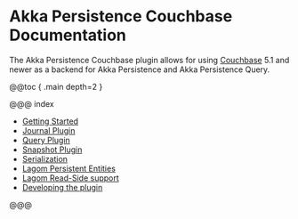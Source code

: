 # Akka Persistence Couchbase Documentation

The Akka Persistence Couchbase plugin allows for using [Couchbase](https://www.couchbase.com) 5.1 and newer as 
a backend for Akka Persistence and Akka Persistence Query.

@@toc { .main depth=2 }

@@@ index

* [Getting Started](getting-started.md)
* [Journal Plugin](journal.md)
* [Query Plugin](read-journal.md)
* [Snapshot Plugin](snapshots.md)
* [Serialization](serialization.md)
* [Lagom Persistent Entities](lagom-persistent-entity.md)
* [Lagom Read-Side support](lagom-read-side.md)
* [Developing the plugin](developing.md)

@@@

